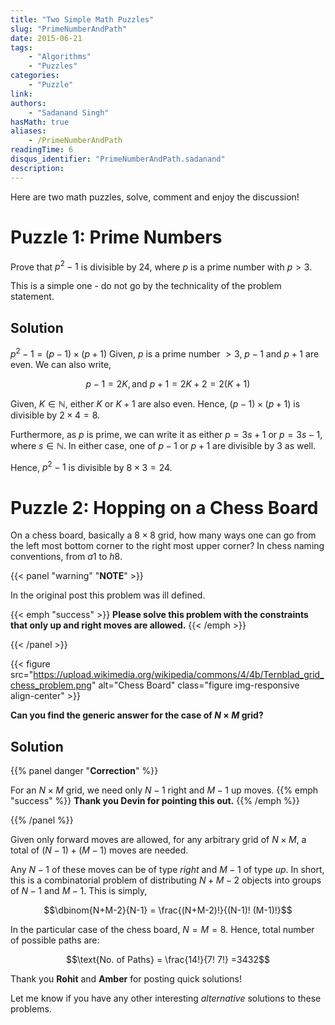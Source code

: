 ```yaml
---
title: "Two Simple Math Puzzles"
slug: "PrimeNumberAndPath"
date: 2015-06-21
tags:
    - "Algorithms"
    - "Puzzles"
categories:
    - "Puzzle"
link:
authors:
    - "Sadanand Singh"
hasMath: true
aliases:
    - /PrimeNumberAndPath
readingTime: 6
disqus_identifier: "PrimeNumberAndPath.sadanand"
description:
---
```


Here are two math puzzles, solve, comment and enjoy the discussion!

<!--more-->

<!--toc-->

Puzzle 1: Prime Numbers
=======================

Prove that $p^2-1$ is divisible by 24, where $p$ is a prime number with
$p>3$.

This is a simple one - do not go by the technicality of the problem
statement.

Solution
---------

$p^2-1 = (p-1)\times (p+1)$ Given, $p$ is a prime number $>3$, $p-1$ and
$p+1$ are even. We can also write,

$$p-1=2K, \text{and } p+1=2K+2=2(K+1)$$

Given, $K \in \mathbb{N}$, either $K$ or $K+1$ are also even. Hence,
$(p-1)\times (p+1)$ is divisible by $2\times 4 = 8$.

Furthermore, as $p$ is prime, we can write it as either $p = 3s+1$ or
$p = 3s-1$, where $s \in \mathbb{N}$. In either case, one of $p-1$ or
$p+1$ are divisible by 3 as well.

Hence, $p^2-1$ is divisible by $8\times 3 = 24$.

Puzzle 2: Hopping on a Chess Board
==================================

On a chess board, basically a $8\times 8$ grid, how many ways one can go
from the left most bottom corner to the right most upper corner? In
chess naming conventions, from $a1$ to $h8$.

{{< panel "warning" "**NOTE**" >}}

In the original post this problem was ill defined.

{{< emph "success" >}}
**Please solve this problem with the constraints that only up and right moves are allowed.**
{{< /emph >}}

{{< /panel >}}

{{< figure src="https://upload.wikimedia.org/wikipedia/commons/4/4b/Ternblad_grid_chess_problem.png" alt="Chess Board" class="figure img-responsive align-center" >}}

**Can you find the generic answer for the case of $N\times M$ grid?**

Solution
----------

{{% panel danger "**Correction**" %}}

For an $N\times M$ grid, we need only $N-1$ right and $M-1$ up moves.
{{% emph "success" %}}
__Thank you Devin for pointing this out.__
{{% /emph %}}

{{% /panel %}}

Given only forward moves are allowed, for any arbitrary grid of
$N\times M$, a total of $(N-1) + (M-1)$ moves are needed.

Any $N-1$ of these moves can be of type *right* and $M-1$ of type *up*.
In short, this is a combinatorial problem of distributing $N+M-2$
objects into groups of $N-1$ and $M-1$. This is simply,

$$\dbinom{N+M-2}{N-1} = \frac{(N+M-2)!}{(N-1)! (M-1)!}$$

In the particular case of the chess board, $N = M = 8$. Hence, total
number of possible paths are:

$$\text{No. of Paths} = \frac{14!}{7! 7!} =3432$$

Thank you __Rohit__ and __Amber__ for posting quick solutions!

Let me know if you have any other interesting *alternative* solutions to
these problems.
